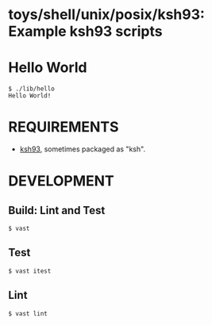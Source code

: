 # toys/shell/unix/posix/ksh93: Example ksh93 scripts

# Hello World

```console
$ ./lib/hello
Hello World!
```

# REQUIREMENTS

* [ksh93](http://www.kornshell.com/), sometimes packaged as "ksh".

# DEVELOPMENT

## Build: Lint and Test

```console
$ vast
```

## Test

```console
$ vast itest
```

## Lint

```console
$ vast lint
```
